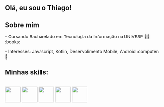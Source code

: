 ## Olá, eu sou o Thiago! 

## Sobre mim
<div style="display: inline_block"  >
<p> - Cursando Bacharelado em Tecnologia da Informação na UNIVESP 👨‍🎓 :books:  </p>
<p> - Interesses: Javascript, Kotlin, Desenvolimento Mobile, Android :computer: 🎯 </p>
</b>
  
## Minhas skills:
<div style="display: inline_block"><br>
    <img align="center" height="50" width="50" src="https://cdn.jsdelivr.net/gh/devicons/devicon@latest/icons/androidstudio/androidstudio-original.svg" />
  
  <img align="center" height="50" width="50" src="https://cdn.jsdelivr.net/gh/devicons/devicon@latest/icons/android/android-plain-wordmark.svg" />
  
  <img align="center" height="50" width="50" src="https://cdn.jsdelivr.net/gh/devicons/devicon@latest/icons/kotlin/kotlin-original.svg" />
  
  <img align="center" height="50" width="50" src="https://cdn.jsdelivr.net/gh/devicons/devicon@latest/icons/javascript/javascript-original.svg" />
  
  <img align="center" height="50" width="50" src="https://cdn.jsdelivr.net/gh/devicons/devicon@latest/icons/linux/linux-original.svg" />          
  
</div>
